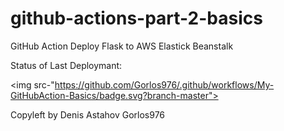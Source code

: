 # github-actions-part-2-basics
 GitHub Action Deploy Flask to AWS Elastick Beanstalk

Status of Last Deploymant:<br>

<img src-"https://github.com/Gorlos976/.github/workflows/My-GitHubAction-Basics/badge.svg?branch-master"><br>

Copyleft by Denis Astahov Gorlos976

